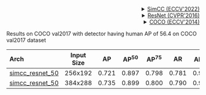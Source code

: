 <!-- [ALGORITHM] -->

<details>
<summary align="right"><a href="https://arxiv.org/abs/2107.03332">SimCC (ECCV'2022)</a></summary>

```bibtex
@misc{https://doi.org/10.48550/arxiv.2107.03332,
  title={SimCC: a Simple Coordinate Classification Perspective for Human Pose Estimation},
  author={Li, Yanjie and Yang, Sen and Liu, Peidong and Zhang, Shoukui and Wang, Yunxiao and Wang, Zhicheng and Yang, Wankou and Xia, Shu-Tao},
  year={2021}
}
```

</details>

<!-- [BACKBONE] -->

<details>
<summary align="right"><a href="http://openaccess.thecvf.com/content_cvpr_2016/html/He_Deep_Residual_Learning_CVPR_2016_paper.html">ResNet (CVPR'2016)</a></summary>

```bibtex
@inproceedings{he2016deep,
  title={Deep residual learning for image recognition},
  author={He, Kaiming and Zhang, Xiangyu and Ren, Shaoqing and Sun, Jian},
  booktitle={Proceedings of the IEEE conference on computer vision and pattern recognition},
  pages={770--778},
  year={2016}
}
```

</details>

<!-- [DATASET] -->

<details>
<summary align="right"><a href="https://link.springer.com/chapter/10.1007/978-3-319-10602-1_48">COCO (ECCV'2014)</a></summary>

```bibtex
@inproceedings{lin2014microsoft,
  title={Microsoft coco: Common objects in context},
  author={Lin, Tsung-Yi and Maire, Michael and Belongie, Serge and Hays, James and Perona, Pietro and Ramanan, Deva and Doll{\'a}r, Piotr and Zitnick, C Lawrence},
  booktitle={European conference on computer vision},
  pages={740--755},
  year={2014},
  organization={Springer}
}
```

</details>

Results on COCO val2017 with detector having human AP of 56.4 on COCO val2017 dataset

| Arch                                          | Input Size |  AP   | AP<sup>50</sup> | AP<sup>75</sup> |  AR   | AR<sup>50</sup> |                     ckpt                      |                      log                      |
| :-------------------------------------------- | :--------: | :---: | :-------------: | :-------------: | :---: | :-------------: | :-------------------------------------------: | :-------------------------------------------: |
| [simcc_resnet_50](/configs/body_2d_keypoint/simcc/coco/simcc_res50_8xb64-210e_coco-256x192.py) |  256x192   | 0.721 |      0.897      |      0.798      | 0.781 |      0.937      | [ckpt](https://download.openmmlab.com/mmpose/v1/body_2d_keypoint/simcc/coco/simcc_res50_8xb64-210e_coco-256x192-8e0f5b59_20220919.pth) | [log](https://download.openmmlab.com/mmpose/v1/body_2d_keypoint/simcc/coco/simcc_res50_8xb64-210e_coco-256x192-8e0f5b59_20220919.log.json) |
| [simcc_resnet_50](/configs/body_2d_keypoint/simcc/coco/simcc_res50_8xb32-140e_coco-384x288.py) |  384x288   | 0.735 |      0.899      |      0.800      | 0.790 |      0.939      | [ckpt](https://download.openmmlab.com/mmpose/v1/body_2d_keypoint/simcc/coco/simcc_res50_8xb32-140e_coco-384x288-45c3ba34_20220913.pth) | [log](https://download.openmmlab.com/mmpose/v1/body_2d_keypoint/simcc/coco/simcc_res50_8xb32-140e_coco-384x288-45c3ba34_20220913.log.json) |
